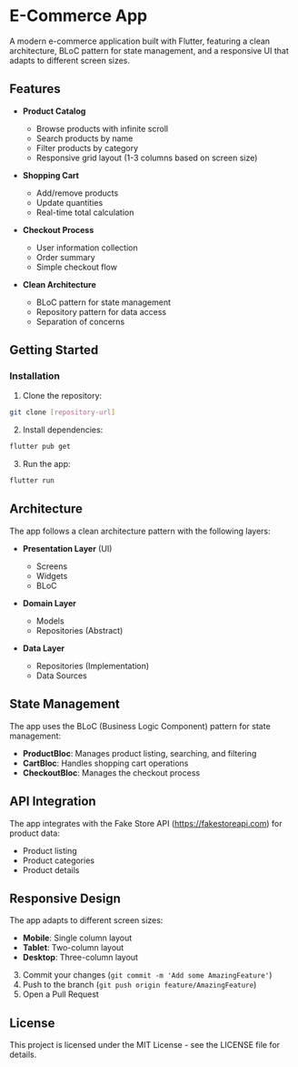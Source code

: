 # E-Commerce App

A modern e-commerce application built with Flutter, featuring a clean architecture, BLoC pattern for state management, and a responsive UI that adapts to different screen sizes.

## Features

- **Product Catalog**
  - Browse products with infinite scroll
  - Search products by name
  - Filter products by category
  - Responsive grid layout (1-3 columns based on screen size)

- **Shopping Cart**
  - Add/remove products
  - Update quantities
  - Real-time total calculation

- **Checkout Process**
  - User information collection
  - Order summary
  - Simple checkout flow

- **Clean Architecture**
  - BLoC pattern for state management
  - Repository pattern for data access
  - Separation of concerns

## Getting Started

### Installation

1. Clone the repository:
```bash
git clone [repository-url]
```

2. Install dependencies:
```bash
flutter pub get
```

3. Run the app:
```bash
flutter run
```

## Architecture

The app follows a clean architecture pattern with the following layers:

- **Presentation Layer** (UI)
  - Screens
  - Widgets
  - BLoC

- **Domain Layer**
  - Models
  - Repositories (Abstract)

- **Data Layer**
  - Repositories (Implementation)
  - Data Sources

## State Management

The app uses the BLoC (Business Logic Component) pattern for state management:

- **ProductBloc**: Manages product listing, searching, and filtering
- **CartBloc**: Handles shopping cart operations
- **CheckoutBloc**: Manages the checkout process

## API Integration

The app integrates with the Fake Store API (https://fakestoreapi.com) for product data:

- Product listing
- Product categories
- Product details

## Responsive Design

The app adapts to different screen sizes:

- **Mobile**: Single column layout
- **Tablet**: Two-column layout
- **Desktop**: Three-column layout

3. Commit your changes (`git commit -m 'Add some AmazingFeature'`)
4. Push to the branch (`git push origin feature/AmazingFeature`)
5. Open a Pull Request

## License

This project is licensed under the MIT License - see the LICENSE file for details.
